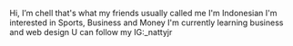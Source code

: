  Hi, I’m chell that's what my friends usually called me
 I'm Indonesian
 I'm interested in Sports, Business and Money
 I'm currently learning business and web design
 U can follow my IG:_nattyjr
 
 
